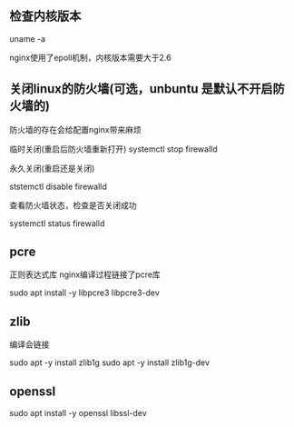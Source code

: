## 检查内核版本

uname -a

nginx使用了epoll机制，内核版本需要大于2.6

## 关闭linux的防火墙(可选，unbuntu 是默认不开启防火墙的)

防火墙的存在会给配置nginx带来麻烦

临时关闭(重启后防火墙重新打开)
systemctl stop firewalld

永久关闭(重启还是关闭)

ststemctl disable firewalld

查看防火墙状态，检查是否关闭成功

systemctl status firewalld

## pcre

正则表达式库
nginx编译过程链接了pcre库

sudo apt install -y libpcre3 libpcre3-dev 

## zlib

编译会链接

sudo apt -y install zlib1g 
sudo apt -y install zlib1g-dev 

## openssl

sudo apt install -y openssl libssl-dev 







